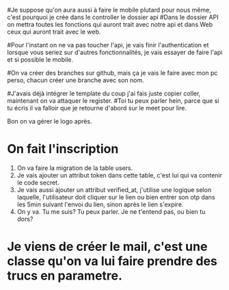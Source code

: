 #Je suppose qu'on aura aussi à faire le mobile plutard pour nous même, c'est pourquoi je crée dans le controller le dossier api
#Dans le dossier API on mettra toutes les fonctions qui auront trait avec notre api et dans Web ceux qui auront trait avec le web.

#Pour l'instant on ne va pas toucher l'api, je vais finir l'authentication et lorsque vous seriez sur d'autres fonctionnalités, je vais essayer de faire l'api et si possible le mobile.

#On va créer des branches sur github, mais ça je vais le faire avec mon pc perso, chacun créer une branche avec son nom.

#J'avais déjà intégrer le template du coup j'ai fais juste copier coller, maintenant on va attaquer le register.
#Toi tu peux parler hein, parce que si tu écris il va falloir que je retourne d'abord sur le meet pour lire.

Bon on va gérer le logo après.

# On fait l'inscription
1. On va faire la migration de la table users.
2. Je vais ajouter un attribut token dans cette table, c'est lui qui va contenir le code secret.
3. Je vais aussi ajouter un attribut verified_at, j'utilise une logique selon laquelle, l'utilisateur doit cliquer sur le lien ou bien entrer son otp dans les 5min suivant l'envoi du lien, sinon après le lien s'expire.
4. On y va. Tu me suis? Tu peux parler. Je ne t'entend pas, ou bien tu dors?

# Je viens de créer le mail, c'est une classe qu'on va lui faire prendre des trucs en parametre.


